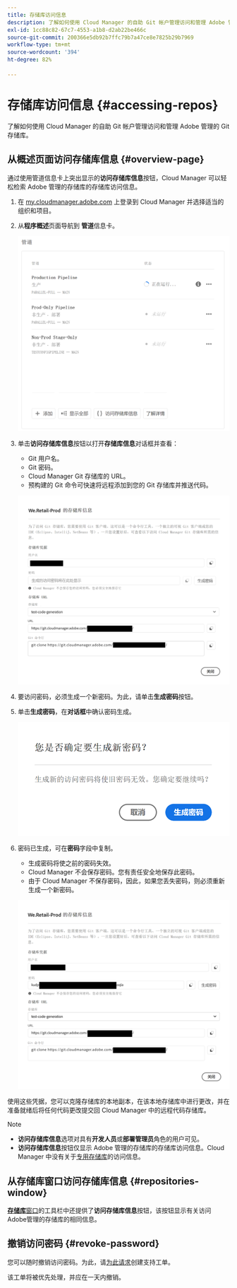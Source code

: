 ```yaml
---
title: 存储库访问信息
description: 了解如何使用 Cloud Manager 的自助 Git 帐户管理访问和管理 Adobe 管理的 Git 存储库。
exl-id: 1cc88c82-67c7-4553-a1b8-d2ab22be466c
source-git-commit: 200366e5db92b7ffc79b7a47ce8e7825b29b7969
workflow-type: tm+mt
source-wordcount: '394'
ht-degree: 82%

---
```


# 存储库访问信息 {#accessing-repos}

了解如何使用 Cloud Manager 的自助 Git 帐户管理访问和管理 Adobe 管理的 Git 存储库。

## 从概述页面访问存储库信息 {#overview-page}

通过使用管道信息卡上突出显示的&#x200B;**访问存储库信息**&#x200B;按钮，Cloud Manager 可以轻松检索 Adobe 管理的存储库的存储库访问信息。

1. 在 [my.cloudmanager.adobe.com](https://my.cloudmanager.adobe.com/) 上登录到 Cloud Manager 并选择适当的组织和项目。

1. 从&#x200B;**程序概述**&#x200B;页面导航到 **管道**&#x200B;信息卡。

   ![访问“环境”信息卡上的“存储库信息”按钮](assets/pipelines-card.png)

1. 单击&#x200B;**访问存储库信息**&#x200B;按钮以打开&#x200B;**存储库信息**&#x200B;对话框并查看：

   * Git 用户名。
   * Git 密码。
   * Cloud Manager Git 存储库的 URL。
   * 预构建的 Git 命令可快速将远程添加到您的 Git 存储库并推送代码。

   ![存储库信息窗口](assets/access-repo-info.png)

1. 要访问密码，必须生成一个新密码。为此，请单击&#x200B;**生成密码**&#x200B;按钮。

1. 单击&#x200B;**生成密码**，在&#x200B;**对话框**&#x200B;中确认密码生成。

   ![确认密码生成](assets/confirm-password-generation.png)

1. 密码已生成，可在&#x200B;**密码**&#x200B;字段中复制。

   * 生成密码将使之前的密码失效。
   * Cloud Manager 不会保存密码。您有责任安全地保存此密码。
   * 由于 Cloud Manager 不保存密码，因此，如果您丢失密码，则必须重新生成一个新密码。

   ![生成的密码示例](assets/generated-password.png)

使用这些凭据，您可以克隆存储库的本地副本，在该本地存储库中进行更改，并在准备就绪后将任何代码更改提交回 Cloud Manager 中的远程代码存储库。

>[!NOTE]
>
>* **访问存储库信息**&#x200B;选项对具有&#x200B;**开发人员**&#x200B;或&#x200B;**部署管理员**&#x200B;角色的用户可见。
>* **访问存储库信息**&#x200B;按钮仅显示 Adobe 管理的存储库的存储库访问信息。Cloud Manager 中没有关于[专用存储库](private-repositories.md)的访问信息。

## 从存储库窗口访问存储库信息 {#repositories-window}

[**存储库**&#x200B;窗口](managing-repositories.md)的工具栏中还提供了&#x200B;**访问存储库信息**&#x200B;按钮，该按钮显示有关访问Adobe管理的存储库的相同信息。

## 撤销访问密码 {#revoke-password}

您可以随时撤销访问密码。为此，请[为此请求](https://experienceleague.adobe.com/?support-solution=Experience+Manager&amp;support-tab=home#support)创建支持工单。

该工单将被优先处理，并应在一天内撤销。
